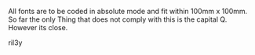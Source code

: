 All fonts are to be coded in absolute mode and fit within 100mm x 100mm.
So far the only Thing that does not comply with this is the capital Q.  However
its close.

ril3y